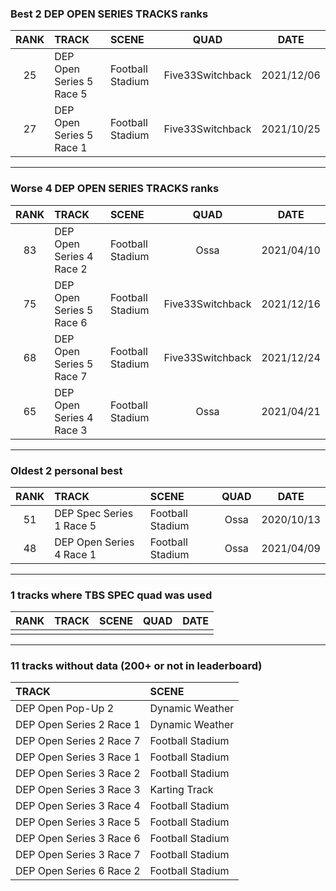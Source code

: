 ### Best 2 DEP OPEN SERIES TRACKS ranks
|RANK|TRACK|SCENE|QUAD|DATE|
|:---:|:---|:---|:---:|:---:|
|25|DEP Open Series 5 Race 5|Football Stadium|Five33Switchback|2021/12/06|
|27|DEP Open Series 5 Race 1|Football Stadium|Five33Switchback|2021/10/25|
---
### Worse 4 DEP OPEN SERIES TRACKS ranks
|RANK|TRACK|SCENE|QUAD|DATE|
|:---:|:---|:---|:---:|:---:|
|83|DEP Open Series 4 Race 2|Football Stadium|Ossa|2021/04/10|
|75|DEP Open Series 5 Race 6|Football Stadium|Five33Switchback|2021/12/16|
|68|DEP Open Series 5 Race 7|Football Stadium|Five33Switchback|2021/12/24|
|65|DEP Open Series 4 Race 3|Football Stadium|Ossa|2021/04/21|
---
### Oldest 2 personal best
|RANK|TRACK|SCENE|QUAD|DATE|
|:---:|:---|:---|:---:|:---:|
|51|DEP Spec Series 1 Race 5|Football Stadium|Ossa|2020/10/13|
|48|DEP Open Series 4 Race 1|Football Stadium|Ossa|2021/04/09|
---
### 1 tracks where TBS SPEC quad was used
|RANK|TRACK|SCENE|QUAD|DATE|
|:---:|:---|:---|:---:|:---:|
||||||
---
### 11 tracks without data (200+ or not in leaderboard)
|TRACK|SCENE|
|:---|:---|
|DEP Open Pop-Up 2|Dynamic Weather|
|DEP Open Series 2 Race 1|Dynamic Weather|
|DEP Open Series 2 Race 7|Football Stadium|
|DEP Open Series 3 Race 1|Football Stadium|
|DEP Open Series 3 Race 2|Football Stadium|
|DEP Open Series 3 Race 3|Karting Track|
|DEP Open Series 3 Race 4|Football Stadium|
|DEP Open Series 3 Race 5|Football Stadium|
|DEP Open Series 3 Race 6|Football Stadium|
|DEP Open Series 3 Race 7|Football Stadium|
|DEP Open Series 6 Race 2|Football Stadium|
